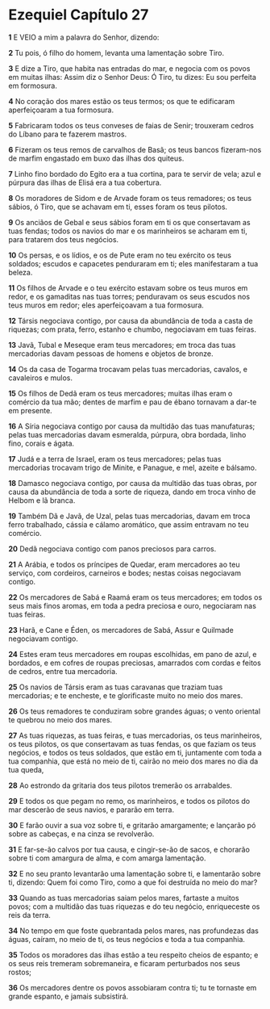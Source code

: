 # Ezequiel Capítulo 27

**1** 	E VEIO a mim a palavra do Senhor, dizendo:

**2** 	Tu pois, ó filho do homem, levanta uma lamentação sobre Tiro.

**3** 	E dize a Tiro, que habita nas entradas do mar, e negocia com os povos em muitas ilhas: Assim diz o Senhor Deus: Ó Tiro, tu dizes: Eu sou perfeita em formosura.

**4** 	No coração dos mares estão os teus termos; os que te edificaram aperfeiçoaram a tua formosura.

**5** 	Fabricaram todos os teus conveses de faias de Senir; trouxeram cedros do Líbano para te fazerem mastros.

**6** 	Fizeram os teus remos de carvalhos de Basã; os teus bancos fizeram-nos de marfim engastado em buxo das ilhas dos quiteus.

**7** 	Linho fino bordado do Egito era a tua cortina, para te servir de vela; azul e púrpura das ilhas de Elisá era a tua cobertura.

**8** 	Os moradores de Sidom e de Arvade foram os teus remadores; os teus sábios, ó Tiro, que se achavam em ti, esses foram os teus pilotos.

**9** 	Os anciãos de Gebal e seus sábios foram em ti os que consertavam as tuas fendas; todos os navios do mar e os marinheiros se acharam em ti, para tratarem dos teus negócios.

**10** 	Os persas, e os lídios, e os de Pute eram no teu exército os teus soldados; escudos e capacetes penduraram em ti; eles manifestaram a tua beleza.

**11** 	Os filhos de Arvade e o teu exército estavam sobre os teus muros em redor, e os gamaditas nas tuas torres; penduravam os seus escudos nos teus muros em redor; eles aperfeiçoavam a tua formosura.

**12** 	Társis negociava contigo, por causa da abundância de toda a casta de riquezas; com prata, ferro, estanho e chumbo, negociavam em tuas feiras.

**13** 	Javã, Tubal e Meseque eram teus mercadores; em troca das tuas mercadorias davam pessoas de homens e objetos de bronze.

**14** 	Os da casa de Togarma trocavam pelas tuas mercadorias, cavalos, e cavaleiros e mulos.

**15** 	Os filhos de Dedã eram os teus mercadores; muitas ilhas eram o comércio da tua mão; dentes de marfim e pau de ébano tornavam a dar-te em presente.

**16** 	A Síria negociava contigo por causa da multidão das tuas manufaturas; pelas tuas mercadorias davam esmeralda, púrpura, obra bordada, linho fino, corais e ágata.

**17** 	Judá e a terra de Israel, eram os teus mercadores; pelas tuas mercadorias trocavam trigo de Minite, e Panague, e mel, azeite e bálsamo.

**18** 	Damasco negociava contigo, por causa da multidão das tuas obras, por causa da abundância de toda a sorte de riqueza, dando em troca vinho de Helbom e lã branca.

**19** 	Também Dã e Javã, de Uzal, pelas tuas mercadorias, davam em troca ferro trabalhado, cássia e cálamo aromático, que assim entravam no teu comércio.

**20** 	Dedã negociava contigo com panos preciosos para carros.

**21** 	A Arábia, e todos os príncipes de Quedar, eram mercadores ao teu serviço, com cordeiros, carneiros e bodes; nestas coisas negociavam contigo.

**22** 	Os mercadores de Sabá e Raamá eram os teus mercadores; em todos os seus mais finos aromas, em toda a pedra preciosa e ouro, negociaram nas tuas feiras.

**23** 	Harã, e Cane e Éden, os mercadores de Sabá, Assur e Quilmade negociavam contigo.

**24** 	Estes eram teus mercadores em roupas escolhidas, em pano de azul, e bordados, e em cofres de roupas preciosas, amarrados com cordas e feitos de cedros, entre tua mercadoria.

**25** 	Os navios de Társis eram as tuas caravanas que traziam tuas mercadorias; e te encheste, e te glorificaste muito no meio dos mares.

**26** 	Os teus remadores te conduziram sobre grandes águas; o vento oriental te quebrou no meio dos mares.

**27** 	As tuas riquezas, as tuas feiras, e tuas mercadorias, os teus marinheiros, os teus pilotos, os que consertavam as tuas fendas, os que faziam os teus negócios, e todos os teus soldados, que estão em ti, juntamente com toda a tua companhia, que está no meio de ti, cairão no meio dos mares no dia da tua queda,

**28** 	Ao estrondo da gritaria dos teus pilotos tremerão os arrabaldes.

**29** 	E todos os que pegam no remo, os marinheiros, e todos os pilotos do mar descerão de seus navios, e pararão em terra.

**30** 	E farão ouvir a sua voz sobre ti, e gritarão amargamente; e lançarão pó sobre as cabeças, e na cinza se revolverão.

**31** 	E far-se-ão calvos por tua causa, e cingir-se-ão de sacos, e chorarão sobre ti com amargura de alma, e com amarga lamentação.

**32** 	E no seu pranto levantarão uma lamentação sobre ti, e lamentarão sobre ti, dizendo: Quem foi como Tiro, como a que foi destruída no meio do mar?

**33** 	Quando as tuas mercadorias saiam pelos mares, fartaste a muitos povos; com a multidão das tuas riquezas e do teu negócio, enriqueceste os reis da terra.

**34** 	No tempo em que foste quebrantada pelos mares, nas profundezas das águas, caíram, no meio de ti, os teus negócios e toda a tua companhia.

**35** 	Todos os moradores das ilhas estão a teu respeito cheios de espanto; e os seus reis tremeram sobremaneira, e ficaram perturbados nos seus rostos;

**36** 	Os mercadores dentre os povos assobiaram contra ti; tu te tornaste em grande espanto, e jamais subsistirá.

